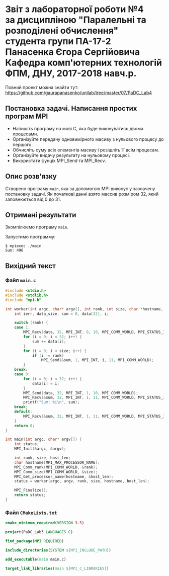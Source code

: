 # Звіт з лабораторної роботи №4<br>за дисципліною "Паралельні та розподілені обчислення"<br>студента групи ПА-17-2<br>Панасенка Єгора Сергійовича<br>Кафедра комп'ютерних технологій<br>ФПМ, ДНУ, 2017-2018 навч.р.

Повний проект можна знайти тут: https://github.com/gaurapanasenko/unilab/tree/master/07/PaDC_Lab4

## Постановка задачі. Написання простих програм MPI

* Напишіть проrраму на мові С, яка буде виконуватись двома процесами.
* Організуйте передачу одновимірного масиву з нульового процесу до першого.
* Обчисліть суму всіх елементів масиву і розішліть її всім процесам.
* Організуйте видачу результату на нульовому процесі.
* Використати фунціх MPI_Send та MPI_Recv.

## Опис розв'язку

Створено програму `main`, яка за допомогою MPI виконує у зазначену постановку задачі. Як початкові данні взято массив розміром 32, який заповнюється від 0 до 31.

## Отримані результати

Зкомпілюємо програму `main`.

Запустимо программу:
```shell
$ mpiexec ./main
Sum: 496
```

## Вихідний текст

### Файл `main.c`

```c
#include <stdio.h>
#include <stdlib.h>
#include "mpi.h"

int worker(int argc, char* argv[], int rank, int size, char *hostname, int host_len) {
    int ierr, data_size, sum = 0, data[32], i;

    switch (rank) {
    case 1:
        MPI_Recv(data, 32, MPI_INT, 0, 10, MPI_COMM_WORLD, MPI_STATUS_IGNORE);
        for (i = 0; i < 32; i++) {
            sum += data[i];
        }
        for (i = 0; i < size; i++) {
            if (i != rank)
                MPI_Send(&sum, 1, MPI_INT, i, 11, MPI_COMM_WORLD);
        }
    break;
    case 0:
        for (i = 0; i < 32; i++) {
            data[i] = i;
        }
        MPI_Send(data, 32, MPI_INT, 1, 10, MPI_COMM_WORLD);
        MPI_Recv(&sum, 32, MPI_INT, 1, 11, MPI_COMM_WORLD, MPI_STATUS_IGNORE);
        printf("Sum: %i\n", sum);
    break;
    default:
        MPI_Recv(&sum, 32, MPI_INT, 1, 11, MPI_COMM_WORLD, MPI_STATUS_IGNORE);
    }
    return 0;
}

int main(int argc, char* argv[]) {
    int status;
    MPI_Init(&argc, &argv);

    int rank, size, host_len;
    char hostname[MPI_MAX_PROCESSOR_NAME];
    MPI_Comm_rank(MPI_COMM_WORLD, &rank);
    MPI_Comm_size(MPI_COMM_WORLD, &size);
    MPI_Get_processor_name(hostname, &host_len);
    status = worker(argc, argv, rank, size, hostname, host_len);

    MPI_Finalize();
    return status;
}
```

### Файл `CMakeLists.txt`

```cmake
cmake_minimum_required(VERSION 3.5)

project(PaDC_Lab3 LANGUAGES C)

find_package(MPI REQUIRED)

include_directories(SYSTEM ${MPI_INCLUDE_PATH})

add_executable(main main.c)

target_link_libraries(main ${MPI_C_LIBRARIES})
```
